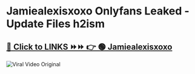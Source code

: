 
 # Jamiealexisxoxo Onlyfans Leaked - Update Files h2ism

## <h2><a href="https://clipsfans.com/Jamiealexisxoxo&ref=git">🔗 Click to LINKS ⏩⏩ 👉 🟢 Jamiealexisxoxo </a></h2>

<a href="https://clipsfans.com/Jamiealexisxoxo&ref=git" rel="nofollow" data-target="animated-image.originalLink"><img src="https://i.ibb.co.com/xMMVF88/686577567.gif" alt="Viral Video Original" style="max-width: 100%; display: inline-block;" data-target="animated-image.originalImage"></a>

